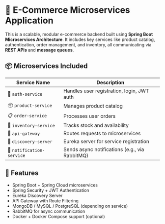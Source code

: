 #  🛒 E-Commerce Microservices Application

This is a scalable, modular e-commerce backend built using **Spring Boot Microservices Architecture**. It includes key services like product catalog, authentication, order management, and inventory, all communicating via **REST APIs** and **message queues**.



## 📦 Microservices Included

| Service Name        | Description                                 |
|---------------------|---------------------------------------------|
| 🧾 `auth-service`   | Handles user registration, login, JWT auth  |
| 📦 `product-service`| Manages product catalog                     |
| 📋 `order-service`  | Processes user orders                       |
| 🧮 `inventory-service` | Tracks stock and availability             |
| 📡 `api-gateway`    | Routes requests to microservices            |
| 🧭 `discovery-server` | Eureka server for service registration     |
| 📨 `notification-service` | Sends async notifications (e.g., via RabbitMQ) |



## 🚀 Features

- Spring Boot + Spring Cloud microservices
- Spring Security + JWT Authentication
- Eureka Discovery Server
- API Gateway with Route Filtering
- MongoDB / MySQL / PostgreSQL (depending on service)
- RabbitMQ for async communication
- Docker + Docker Compose support (optional)

